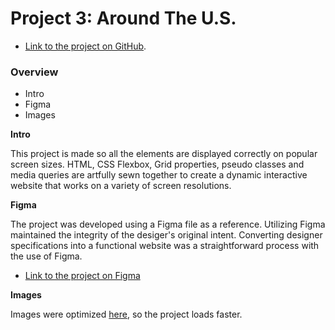 # Project 3: Around The U.S.

- [Link to the project on GitHub](https://queenhekate.github.io/se_project_aroundtheus/).

### Overview

- Intro
- Figma
- Images

**Intro**

This project is made so all the elements are displayed correctly on popular screen sizes. HTML, CSS Flexbox, Grid properties, pseudo classes and media queries are artfully sewn together to create a dynamic interactive website that works on a variety of screen resolutions.

**Figma**

The project was developed using a Figma file as a reference. Utilizing Figma maintained the integrity of the desiger's original intent. Converting designer specifications into a functional website was a straightforward process with the use of Figma.

- [Link to the project on Figma](https://www.figma.com/file/ii4xxsJ0ghevUOcssTlHZv/Sprint-3%3A-Around-the-US?node-id=0%3A1)

**Images**

Images were optimized [here](https://tinypng.com/), so the project loads faster.


